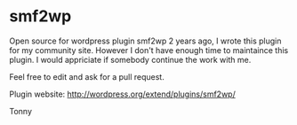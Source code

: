 smf2wp
======

Open source for wordpress plugin smf2wp
2 years ago, I wrote this plugin for my community site.
However I don't have enough time to maintaince this plugin.
I would appriciate if somebody continue the work with me.

Feel free to edit and ask for a pull request.

Plugin website: http://wordpress.org/extend/plugins/smf2wp/

Tonny
